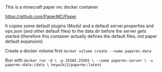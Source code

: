 This is a minecraft paper mc docker container

https://github.com/PaperMC/Paper

It copies some default plugins (Mods) and a default server.properties
and ops.json (and other default files) to the data dir before
the server gets started (therefore this container actually defines
the default files, not paper default expansion)

Create a docker volume first
``
docker volume create --name papermc-data
``

Run with
``
docker run -d \
-p 25565:25565 \
--name papermc-server \
-v papermc-data:/data \
heywiki2/papermc:latest
``
